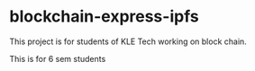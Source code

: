 # blockchain-express-ipfs
This project is for students of KLE Tech working on block chain.

This is for 6 sem students
